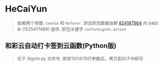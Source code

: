 # HeCaiYun

> 依赖两个参数. `Cookie` 和 `Referer`.
> 测试抓包数据由群 [824187964](https://shang.qq.com/wpa/qunwpa?idkey=2c22cb324dc36e260043185618cbe8763ed63dd5a985ee5e181e20ba2390e78a) 内 `@请回答` (1525417489) 提供.
> 抓包关键字 `caiYunSignIn.action`

## 和彩云自动打卡签到云函数(Python版)

> 位于 SignIn.py 文件中, 修改13/14/15行参数后，拷贝到SCF中即可
